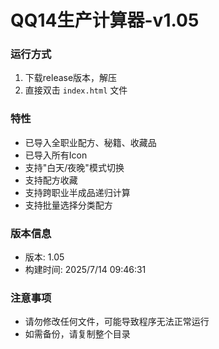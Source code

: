 # QQ14生产计算器-v1.05

### 运行方式

1. 下载release版本，解压
2. 直接双击 `index.html` 文件

### 特性

- 已导入全职业配方、秘籍、收藏品
- 已导入所有Icon
- 支持"白天/夜晚"模式切换
- 支持配方收藏
- 支持跨职业半成品递归计算
- 支持批量选择分类配方

### 版本信息
- 版本: 1.05
- 构建时间: 2025/7/14 09:46:31

### 注意事项
- 请勿修改任何文件，可能导致程序无法正常运行
- 如需备份，请复制整个目录
